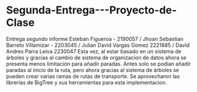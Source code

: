 # Segunda-Entrega---Proyecto-de-Clase
Entrega segundo informe  Esteban Figueroa - 2190057 / Jhoan Sebastian Barreto Villamizar - 2203045 / Julian David Vargas Gomez 2221885 / David Andres Parra Leiva 2230047
Esta vez, al estar basado en un sistema de árboles y gracias al cambio de sistema de organizacion de datos ahora se presenta menos limitación para añadir paradas. Antes solo se podian añadir paradas al inicio de la ruta, pero ahora gracias al sistema de árboles se pueden crear varias ramas de rutas de transporte. Se aprovecharon las librerías de BigTree y sus herramientas para esta implementacion.
